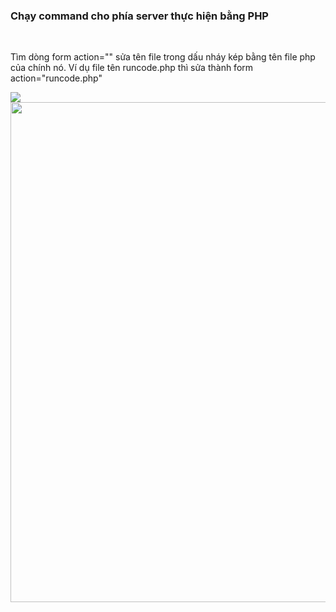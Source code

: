 
<h3> Chạy command cho phía server thực hiện bằng PHP</h3> </br>
<p>Tìm dòng form action="" sửa tên file trong dấu nháy kép bằng tên file php của chính nó. Ví dụ file tên runcode.php thì sửa thành form action="runcode.php" </p>
<img src="https://user-images.githubusercontent.com/38585889/205117943-aa21ddbe-7717-4776-808b-398e422d7d05.png"/> 
<img src="https://user-images.githubusercontent.com/38585889/205120391-cdae4082-154c-4f75-aa0d-c1f7406f81e0.png" width="800px"/> 

